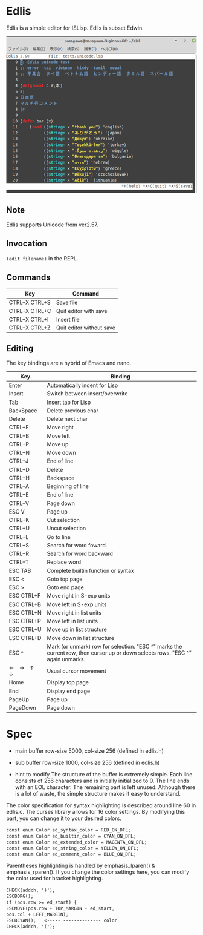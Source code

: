 # Edlis
Edlis is a simple editor for ISLisp. Edlis is subset Edwin.

![Edlis](screen6.png)

## Note
Edlis supports Unicode from ver2.57.

## Invocation
`(edit filename)` in the REPL.

## Commands

| Key           | Command                 |
| ------------- | ------------------------|
| CTRL+X CTRL+S | Save file               |
| CTRL+X CTRL+C | Quit editor with save   |
| CTRL+X CTRL+I | Insert file             |
| CTRL+X CTRL+Z | Quit editor without save|

## Editing
The key bindings are a hybrid of Emacs and nano.

| Key       | Binding                         |
| --------- | ------------------------------- |
| Enter     | Automatically indent for Lisp   |
| Insert    | Switch between insert/overwrite |
| Tab       | Insert tab for Lisp             |
| BackSpace | Delete previous char            |
| Delete    | Delete next char                |
| CTRL+F    | Move right                      |
| CTRL+B    | Move left                       |
| CTRL+P    | Move up                         |
| CTRL+N    | Move down                       |
| CTRL+J    | End of line                     |
| CTRL+D    | Delete                          |
| CTRL+H    | Backspace                       |
| CTRL+A    | Beginning of line               |
| CTRL+E    | End of line                     |
| CTRL+V    | Page down                       |
| ESC V     | Page up                         |
| CTRL+K    | Cut selection                   |
| CTRL+U    | Uncut selection                 |
| CTRL+L    | Go to line                      |
| CTRL+S    | Search for word foward          |
| CTRL+R    | Search for word backward        |
| CTRL+T    | Replace word                    |
| ESC TAB   | Complete builtin function or syntax |
| ESC <     | Goto top page                   |
| ESC >     | Goto end page                   |
| ESC CTRL+F| Move right in S-exp units       |
| ESC CTRL+B| Move left in S-exp units        |
| ESC CTRL+N| Move right in list units        |
| ESC CTRL+P| Move left in list units         |
| ESC CTRL+U| Move up in list structure       |
| ESC CTRL+D| Move down in list structure     |
| ESC ^     | Mark (or unmark) row for selection. "ESC ^" marks the current row, then cursor up or down selects rows. "ESC ^" again unmarks.|
| ←　→　↑　↓　| Usual cursor movement          |
| Home      | Display top page                |
| End       | Display end page                |
| PageUp    | Page up                         |
| PageDown  | Page down                       |


# Spec 

- main buffer  row-size  5000, col-size 256 (defined in edlis.h)
- sub buffer  row-size 1000, col-size 256 (defined in edlis.h)

- hint to modify
The structure of the buffer is extremely simple. Each line consists of 256 characters and is initially initialized to 0. The line ends with an EOL character. The remaining part is left unused. Although there is a lot of waste, the simple structure makes it easy to understand.

The color specification for syntax highlighting is described around line 60 in edlis.c. The curses library allows for 16 color settings. By modifying this part, you can change it to your desired colors.

```
const enum Color ed_syntax_color = RED_ON_DFL;
const enum Color ed_builtin_color = CYAN_ON_DFL;
const enum Color ed_extended_color = MAGENTA_ON_DFL;
const enum Color ed_string_color = YELLOW_ON_DFL;
const enum Color ed_comment_color = BLUE_ON_DFL;

```

 Parentheses highlighting is handled by emphasis_lparen() & emphasis_rparen(). If you change the color settings here, you can modify the color used for bracket highlighting.

 ```
CHECK(addch, ')');
ESCBORG();
if (pos.row >= ed_start) {
ESCMOVE(pos.row + TOP_MARGIN - ed_start,
pos.col + LEFT_MARGIN);
ESCBCYAN();   <----- -------------- color
CHECK(addch, '(');
 ```